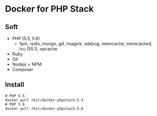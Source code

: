 # Docker for PHP Stack

## Soft

- PHP (5.5, 5.6)  
  - fpm, redis, mongo, gd, imagick, xdebug, memcache, memcached, icu (55.1), opcache
- Ruby
- Git
- Nodejs + NPM
- Composer

## Install

```shell
# PHP 5.5
docker pull rkit/docker-phpstack:5.5
# PHP 5.6
docker pull rkit/docker-phpstack:5.6
```
